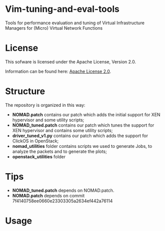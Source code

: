 Vim-tuning-and-eval-tools
================================

Tools for performance evaluation and tuning of Virtual Infrastructure Managers for (Micro) Virtual Network Functions

License
=============

This sofware is licensed under the Apache License, Version 2.0.

Information can be found here:
 [Apache License 2.0](http://www.apache.org/licenses/LICENSE-2.0).

Structure
=============

The repository is organized in this way:
- **NOMAD.patch** contains our patch which adds the initial support for XEN hypervisor and some utility scripts;
- **NOMAD_tuned.patch** contains our patch which tunes the support for XEN hypervisor and contains some utility scripts;
- **driver_tuned_v1.py** contains our patch which adds the support for ClickOS in OpenStack;
- **nomad_utilities** folder contains scripts we used to generate Jobs, to analyze the packets and to generate the plots;
- **openstack_utilities** folder

Tips
==============
- **NOMAD_tuned.patch** depends on NOMAD.patch. 
- **NOMAD.patch** depends on commit 7f4140758ee0660e23303305a2634ef442a76114

Usage
==============